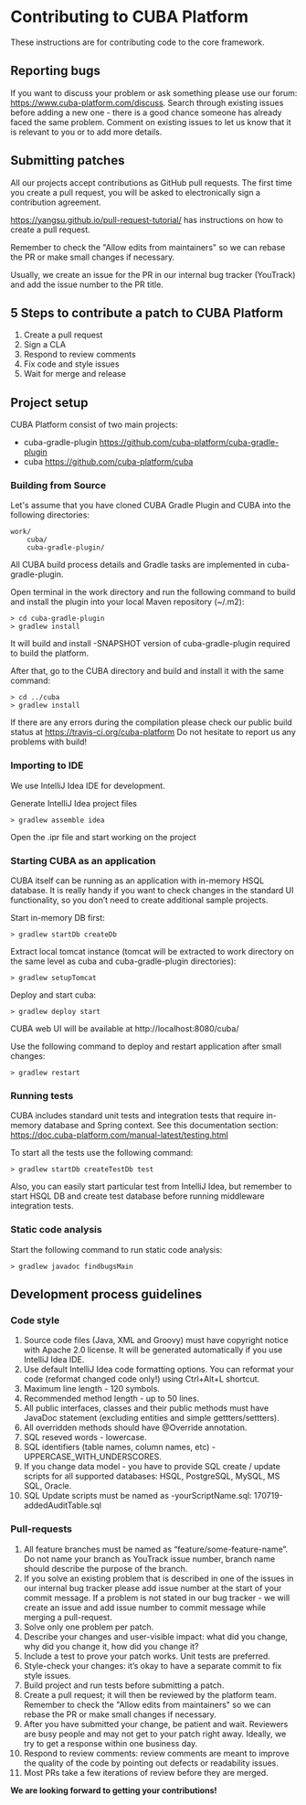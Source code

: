 # Contributing to CUBA Platform

These instructions are for contributing code to the core framework.

## Reporting bugs

If you want to discuss your problem or ask something please use our forum: https://www.cuba-platform.com/discuss. Search through existing issues before adding a new one - there is a good chance someone has already faced the same problem. Comment on existing issues to let us know that it is relevant to you or to add more details.

## Submitting patches

All our projects accept contributions as GitHub pull requests. The first time you create a pull request, you will be asked to electronically sign a contribution agreement.

https://yangsu.github.io/pull-request-tutorial/ has instructions on how to create a pull request.

Remember to check the "Allow edits from maintainers" so we can rebase the PR or make small changes if necessary.

Usually, we create an issue for the PR in our internal bug tracker (YouTrack) and add the issue number to the PR title.

## 5 Steps to contribute a patch to CUBA Platform

1. Create a pull request
1. Sign a CLA
1. Respond to review comments
1. Fix code and style issues
1. Wait for merge and release

## Project setup
CUBA Platform consist of two main projects:
- cuba-gradle-plugin https://github.com/cuba-platform/cuba-gradle-plugin 
- cuba https://github.com/cuba-platform/cuba  

### Building from Source
Let's assume that you have cloned CUBA Gradle Plugin and CUBA into the following directories:
```
work/
    cuba/
    cuba-gradle-plugin/
```

All CUBA build process details and Gradle tasks are implemented in cuba-gradle-plugin.

Open terminal in the work directory and run the following command to build and install the plugin into your local Maven repository (~/.m2):
```
> cd cuba-gradle-plugin
> gradlew install
```

It will build and install -SNAPSHOT version of cuba-gradle-plugin required to build the platform.

After that, go to the CUBA directory and build and install it with the same command:
```
> cd ../cuba
> gradlew install
```

If there are any errors during the compilation please check our public build status at https://travis-ci.org/cuba-platform Do not hesitate to report us any problems with build!

### Importing to IDE

We use IntelliJ Idea IDE for development.

Generate IntelliJ Idea project files
```
> gradlew assemble idea 
```

Open the .ipr file and start working on the project

### Starting CUBA as an application

CUBA itself can be running as an application with in-memory HSQL database. It is really handy if you want to check changes in the standard UI functionality, so you don’t need to create additional sample projects.

Start in-memory DB first:
```
> gradlew startDb createDb
```

Extract local tomcat instance (tomcat will be extracted to work directory on the same level as cuba and cuba-gradle-plugin directories):
```
> gradlew setupTomcat
```

Deploy and start cuba:
```
> gradlew deploy start
```

CUBA web UI will be available at http://localhost:8080/cuba/ 

Use the following command to deploy and restart application after small changes:
```
> gradlew restart
```

### Running tests
CUBA includes standard unit tests and integration tests that require in-memory database and Spring context. See this documentation section: https://doc.cuba-platform.com/manual-latest/testing.html 

To start all the tests use the following command:
```
> gradlew startDb createTestDb test
```

Also, you can easily start particular test from IntelliJ Idea, but remember to start HSQL DB and create test database before running middleware integration tests.

### Static code analysis

Start the following command to run static code analysis:
```
> gradlew javadoc findbugsMain
```

## Development process guidelines

### Code style

1. Source code files (Java, XML and Groovy) must have copyright notice with Apache 2.0 license. It will be generated automatically if you use IntelliJ Idea IDE.
1. Use default IntelliJ Idea code formatting options. You can reformat your code (reformat changed code only!) using Ctrl+Alt+L shortcut.
1. Maximum line length - 120 symbols.
1. Recommended method length - up to 50 lines.
1. All public interfaces, classes and their public methods must have JavaDoc statement (excluding entities and simple gettters/settters).
1. All overridden methods should have @Override annotation.
1. SQL reseved words - lowercase.
1. SQL identifiers (table names, column names, etc) - UPPERCASE_WITH_UNDERSCORES.
1. If you change data model - you have to provide SQL create / update scripts for all supported databases: HSQL, PostgreSQL, MySQL, MS SQL, Oracle.
1. SQL Update scripts must be named as <yymmdd>-yourScriptName.sql: 170719-addedAuditTable.sql

### Pull-requests

1. All feature branches must be named as “feature/some-feature-name”. Do not name your branch as YouTrack issue number, branch name should describe the purpose of the branch.
1. If you solve an existing problem that is described in one of the issues in our internal bug tracker please add issue number at the start of your commit message. If a problem is not stated in our bug tracker - we will create an issue and add issue number to commit message while merging a pull-request.
1. Solve only one problem per patch.
1. Describe your changes and user-visible impact: what did you change, why did you change it, how did you change it?
1. Include a test to prove your patch works. Unit tests are preferred. 
1. Style-check your changes: it’s okay to have a separate commit to fix style issues.
1. Build project and run tests before submitting a patch.
1. Create a pull request; it will then be reviewed by the platform team. Remember to check the "Allow edits from maintainers" so we can rebase the PR or make small changes if necessary.
1. After you have submitted your change, be patient and wait. Reviewers are busy people and may not get to your patch right away. Ideally, we try to get a response within one business day.
1. Respond to review comments: review comments are meant to improve the quality of the code by pointing out defects or readability issues.
1. Most PRs take a few iterations of review before they are merged.

__We are looking forward to getting your contributions!__
